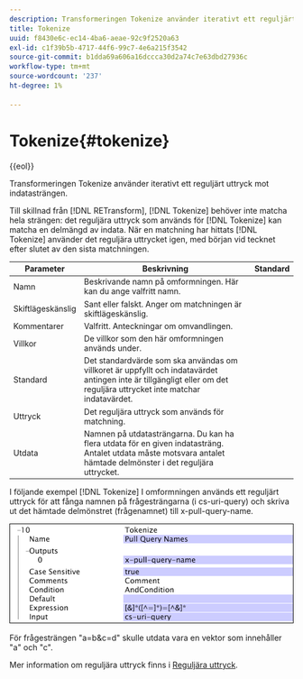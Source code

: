 ```yaml
---
description: Transformeringen Tokenize använder iterativt ett reguljärt uttryck mot indatasträngen.
title: Tokenize
uuid: f8430e6c-ec14-4ba6-aeae-92c9f2520a63
exl-id: c1f39b5b-4717-44f6-99c7-4e6a215f3542
source-git-commit: b1dda69a606a16dccca30d2a74c7e63dbd27936c
workflow-type: tm+mt
source-wordcount: '237'
ht-degree: 1%

---
```


# Tokenize{#tokenize}

{{eol}}

Transformeringen Tokenize använder iterativt ett reguljärt uttryck mot indatasträngen.

Till skillnad från [!DNL RETransform], [!DNL Tokenize] behöver inte matcha hela strängen: det reguljära uttryck som används för [!DNL Tokenize] kan matcha en delmängd av indata. När en matchning har hittats [!DNL Tokenize] använder det reguljära uttrycket igen, med början vid tecknet efter slutet av den sista matchningen.

| Parameter | Beskrivning | Standard |
|---|---|---|
| Namn | Beskrivande namn på omformningen. Här kan du ange valfritt namn. |  |
| Skiftlägeskänslig | Sant eller falskt. Anger om matchningen är skiftlägeskänslig. |  |
| Kommentarer | Valfritt. Anteckningar om omvandlingen. |  |
| Villkor | De villkor som den här omformningen används under. |  |
| Standard | Det standardvärde som ska användas om villkoret är uppfyllt och indatavärdet antingen inte är tillgängligt eller om det reguljära uttrycket inte matchar indatavärdet. |  |
| Uttryck | Det reguljära uttryck som används för matchning. |  |
| Utdata | Namnen på utdatasträngarna. Du kan ha flera utdata för en given indatasträng. Antalet utdata måste motsvara antalet hämtade delmönster i det reguljära uttrycket. |  |

I följande exempel [!DNL Tokenize] I omformningen används ett reguljärt uttryck för att fånga namnen på frågesträngarna (i cs-uri-query) och skriva ut det hämtade delmönstret (frågenamnet) till x-pull-query-name.

![](assets/cfg_TransformationType_Tokenize.png)

För frågesträngen &quot;a=b&amp;c=d&quot; skulle utdata vara en vektor som innehåller &quot;a&quot; och &quot;c&quot;.

Mer information om reguljära uttryck finns i [Reguljära uttryck](../../../../../home/c-dataset-const-proc/c-reg-exp.md#concept-070077baa419475094ef0469e92c5b9c).
